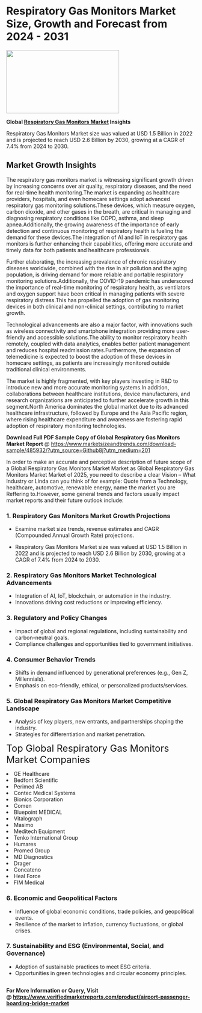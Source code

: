 <H1>Respiratory Gas Monitors Market Size, Growth and Forecast from 2024 - 2031</H1><img class="aligncenter size-medium wp-image-584254" src="https://thirdeyenews.in/wp-content/uploads/2024/09/Global-Market-Research-300x168.jpeg" alt="" width="300" height="168" /><p><strong>Global&nbsp;<a href="https://www.marketsizeandtrends.com/download-sample/485932/?utm_source=Github8j?utm_medium=201">Respiratory Gas Monitors Market</a> Insights</strong></p><p>Respiratory Gas Monitors Market size was valued at USD 1.5 Billion in 2022 and is projected to reach USD 2.6 Billion by 2030, growing at a CAGR of 7.4% from 2024 to 2030.</p><p><h2>Market Growth Insights</h2> <p>The respiratory gas monitors market is witnessing significant growth driven by increasing concerns over air quality, respiratory diseases, and the need for real-time health monitoring.The market is expanding as healthcare providers, hospitals, and even homecare settings adopt advanced respiratory gas monitoring solutions.These devices, which measure oxygen, carbon dioxide, and other gases in the breath, are critical in managing and diagnosing respiratory conditions like COPD, asthma, and sleep apnea.Additionally, the growing awareness of the importance of early detection and continuous monitoring of respiratory health is fueling the demand for these devices.The integration of AI and IoT in respiratory gas monitors is further enhancing their capabilities, offering more accurate and timely data for both patients and healthcare professionals.</p> <p>Further elaborating, the increasing prevalence of chronic respiratory diseases worldwide, combined with the rise in air pollution and the aging population, is driving demand for more reliable and portable respiratory monitoring solutions.Additionally, the COVID-19 pandemic has underscored the importance of real-time monitoring of respiratory health, as ventilators and oxygen support have been critical in managing patients with severe respiratory distress.This has propelled the adoption of gas monitoring devices in both clinical and non-clinical settings, contributing to market growth.</p> <p>Technological advancements are also a major factor, with innovations such as wireless connectivity and smartphone integration providing more user-friendly and accessible solutions.The ability to monitor respiratory health remotely, coupled with data analytics, enables better patient management and reduces hospital readmission rates.Furthermore, the expansion of telemedicine is expected to boost the adoption of these devices in homecare settings, as patients are increasingly monitored outside traditional clinical environments.</p> <p>The market is highly fragmented, with key players investing in R&D to introduce new and more accurate monitoring systems.In addition, collaborations between healthcare institutions, device manufacturers, and research organizations are anticipated to further accelerate growth in this segment.North America dominates the global market due to its advanced healthcare infrastructure, followed by Europe and the Asia Pacific region, where rising healthcare expenditure and awareness are fostering rapid adoption of respiratory monitoring technologies.</p> <p><span class=""><strong>Download Full PDF Sample Copy of Global Respiratory Gas Monitors Market Report</strong> @ <a href="https://www.marketsizeandtrends.com/download-sample/485932/?utm_source=Github8j?utm_medium=201" target="_blank">https://www.marketsizeandtrends.com/download-sample/485932/?utm_source=Github8j?utm_medium=201</a></span></p><p>In order to make an accurate and perceptive description of future scope of a Global&nbsp;Respiratory Gas Monitors Market Market as Global&nbsp;Respiratory Gas Monitors Market Market of 2025, you need to describe a clear Vision &ndash; What Industry or Linda can you think of for example: Quote from a Technology, healthcare, automotive, renewable energy, name the market you are Reffering to.However, some general trends and factors usually impact market reports and their future outlook include:</p><h3>1.&nbsp;<strong>Respiratory Gas Monitors Market Growth Projections</strong></h3><ul><li>Examine market size trends, revenue estimates and CAGR (Compounded Annual Growth Rate) projections.</li><li><p>Respiratory Gas Monitors Market size was valued at USD 1.5 Billion in 2022 and is projected to reach USD 2.6 Billion by 2030, growing at a CAGR of 7.4% from 2024 to 2030.</p></li></ul><h3>2.&nbsp;<strong>Respiratory Gas Monitors Market Technological Advancements</strong></h3><ul><li>Integration of AI, IoT, blockchain, or automation in the industry.</li><li>Innovations driving cost reductions or improving efficiency.</li></ul><h3>3.&nbsp;<strong>Regulatory and Policy Changes</strong></h3><ul><li>Impact of global and regional regulations, including sustainability and carbon-neutral goals.</li><li>Compliance challenges and opportunities tied to government initiatives.</li></ul><h3>4.&nbsp;<strong>Consumer Behavior Trends</strong></h3><ul><li>Shifts in demand influenced by generational preferences (e.g., Gen Z, Millennials).</li><li>Emphasis on eco-friendly, ethical, or personalized products/services.</li></ul><h3>5.&nbsp;<strong>Global Respiratory Gas Monitors Market Competitive Landscape</strong></h3><ul><li>Analysis of key players, new entrants, and partnerships shaping the industry.</li><li>Strategies for differentiation and market penetration.</li></ul><p data-pm-slice="1 1 []"><span style="color: inherit; font-family: inherit; font-size: 25px;">Top Global Respiratory Gas Monitors Market Companies</span></p><div class="" data-test-id=""><p><li>GE Healthcare</li><li> Bedfont Scientific</li><li> Perimed AB</li><li> Contec Medical Systems</li><li> Bionics Corporation</li><li> Comen</li><li> Bluepoint MEDICAL</li><li> Vitalograph</li><li> Masimo</li><li> Meditech Equipment</li><li> Tenko International Group</li><li> Humares</li><li> Promed Group</li><li> MD Diagnostics</li><li> Drager</li><li> Concateno</li><li> Heal Force</li><li> FIM Medical</li></p></div><h3>6.&nbsp;<strong>Economic and Geopolitical Factors</strong></h3><ul><li>Influence of global economic conditions, trade policies, and geopolitical events.</li><li>Resilience of the market to inflation, currency fluctuations, or global crises.</li></ul><h3>7.&nbsp;<strong>Sustainability and ESG (Environmental, Social, and Governance)</strong></h3><ul><li>Adoption of sustainable practices to meet ESG criteria.</li><li>Opportunities in green technologies and circular economy principles.</li></ul><h2><strong style="font-size: 14px;">For More Information or Query, Visit @&nbsp;</strong><a style="background-color: #ffffff; font-size: 14px;" href="https://www.marketsizeandtrends.com/report/respiratory-gas-monitors-market/" target="_blank">https://www.verifiedmarketreports.com/product/airport-passenger-boarding-bridge-market</a></h2>